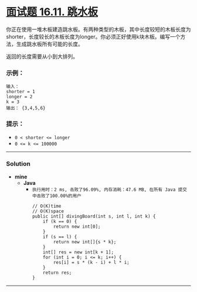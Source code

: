 # [面试题 16.11. 跳水板](https://leetcode-cn.com/problems/diving-board-lcci/)

你正在使用一堆木板建造跳水板。有两种类型的木板，其中长度较短的木板长度为shorter，长度较长的木板长度为longer。你必须正好使用k块木板。编写一个方法，生成跳水板所有可能的长度。

返回的长度需要从小到大排列。

### 示例：
```
输入：
shorter = 1
longer = 2
k = 3
输出： {3,4,5,6}
```

### 提示：
* `0 < shorter <= longer`
* `0 <= k <= 100000`

---


### Solution
* **mine**
  * **Java**
    * `执行用时：2 ms, 击败了96.09%, 内存消耗：47.6 MB, 在所有 Java 提交中击败了100.00%的用户`
      ```
      // O(K)time
      // O(K)space
      public int[] divingBoard(int s, int l, int k) {
          if (k == 0) {
              return new int[0];
          }
          if (s == l) {
              return new int[]{s * k};
          }
          int[] res = new int[k + 1];
          for (int i = 0; i <= k; i++) {
              res[i] = s * (k - i) + l * i;
          }
          return res;
      }
      ```
      
      
---
